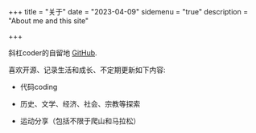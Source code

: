 +++
title = "关于"
date = "2023-04-09"
sidemenu = "true"
description = "About me and this site"

+++

斜杠coder的自留地 [GitHub](https://github.com/zgjsdtzml). 


喜欢开源、记录生活和成长、不定期更新如下内容:

* 代码coding
* 历史、文学、经济、社会、宗教等探索

* 运动分享（包括不限于爬山和马拉松）





